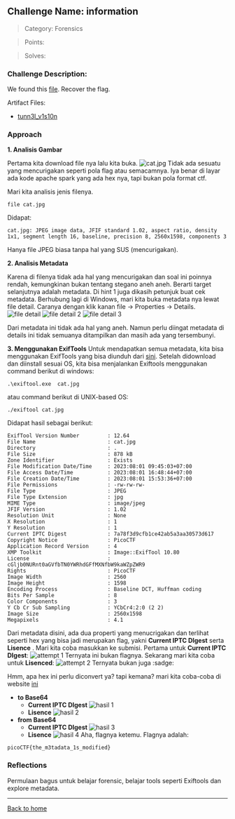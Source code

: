 ## Challenge Name: information
>Category: Forensics

>Points: 

>Solves: 

### Challenge Description: 

We found this [file](https://mercury.picoctf.net/static/06a5e4ab22ba52cd66a038d51a6cc07b/tunn3l_v1s10n). Recover the flag.

Artifact Files:
* [tunn3l_v1s10n](https://mercury.picoctf.net/static/06a5e4ab22ba52cd66a038d51a6cc07b/tunn3l_v1s10n)

### Approach
**1. Analisis Gambar**

Pertama kita download file nya lalu kita buka.
![cat.jpg](information-1.jpg)
Tidak ada sesuatu yang mencurigakan seperti pola flag atau semacamnya. Iya benar di layar ada kode apache spark yang ada hex nya, tapi bukan pola format ctf.

Mari kita analisis jenis filenya.
```
file cat.jpg
```
Didapat:
```
cat.jpg: JPEG image data, JFIF standard 1.02, aspect ratio, density 1x1, segment length 16, baseline, precision 8, 2560x1598, components 3
```
Hanya file JPEG biasa tanpa hal yang SUS (mencurigakan).

**2. Analisis Metadata**

Karena di filenya tidak ada hal yang mencurigakan dan soal ini poinnya rendah, kemungkinan bukan tentang stegano aneh aneh. Berarti target selanjutnya adalah metadata. Di hint 1 juga dikasih petunjuk buat cek metadata. Berhubung lagi di Windows, mari kita buka metadata nya lewat file detail. Caranya dengan klik kanan file -> Properties -> Details.
![file detail](information-2.jpg)
![file detail 2](information-3.jpg)
![file detail 3](information-4.jpg)

Dari metadata ini tidak ada hal yang aneh. Namun perlu diingat metadata di details ini tidak semuanya ditampilkan dan masih ada yang tersembunyi.

**3. Menggunakan ExifTools**
Untuk mendapatkan semua metadata, kita bisa menggunakan ExifTools yang bisa diunduh dari [sini](https://exiftool.org/install.html).
Setelah didownload dan diinstall sesuai OS, kita bisa menjalankan Exiftools menggunakan command berikut di windows:
```
.\exiftool.exe  cat.jpg
```
atau command berikut di UNIX-based OS:
```
./exiftool cat.jpg
```
Didapat hasil sebagai berikut:
```
ExifTool Version Number         : 12.64
File Name                       : cat.jpg
Directory                       : .
File Size                       : 878 kB
Zone Identifier                 : Exists
File Modification Date/Time     : 2023:08:01 09:45:03+07:00
File Access Date/Time           : 2023:08:01 16:48:44+07:00
File Creation Date/Time         : 2023:08:01 15:53:36+07:00
File Permissions                : -rw-rw-rw-
File Type                       : JPEG
File Type Extension             : jpg
MIME Type                       : image/jpeg
JFIF Version                    : 1.02
Resolution Unit                 : None
X Resolution                    : 1
Y Resolution                    : 1
Current IPTC Digest             : 7a78f3d9cfb1ce42ab5a3aa30573d617
Copyright Notice                : PicoCTF
Application Record Version      : 4
XMP Toolkit                     : Image::ExifTool 10.80
License                         : cGljb0NURnt0aGVfbTN0YWRhdGFfMXNfbW9kaWZpZWR9
Rights                          : PicoCTF
Image Width                     : 2560
Image Height                    : 1598
Encoding Process                : Baseline DCT, Huffman coding
Bits Per Sample                 : 8
Color Components                : 3
Y Cb Cr Sub Sampling            : YCbCr4:2:0 (2 2)
Image Size                      : 2560x1598
Megapixels                      : 4.1
```
Dari metadata disini, ada dua properti yang menucrigakan dan terlihat seperti hex yang bisa jadi merupakan flag, yakni **Current IPTC DIgest** serta **Lisence** . Mari kita coba masukkan ke submisi. Pertama untuk **Current IPTC DIgest**:
![attempt 1](information-5.jpg)
Ternyata ini bukan flagnya. Sekarang mari kita coba untuk **Lisenced**:
![attempt 2](information-6.jpg)
Ternyata bukan juga :sadge:

Hmm, apa hex ini perlu diconvert ya? tapi kemana? mari kita coba-coba di website [ini](https://gchq.github.io/CyberChef/)
- **to Base64**
  - **Current IPTC DIgest**
  ![hasil 1](information-7.jpg)
  - **Lisence**
  ![hasil 2](information-8.jpg)
- **from Base64**
  - **Current IPTC DIgest**
  ![hasil 3](information-9.jpg)
  - **Lisence**
  ![hasil 4](information-10.jpg)
Aha, flagnya ketemu. Flagnya adalah:
```
picoCTF{the_m3tadata_1s_modified}
```

### Reflections
Permulaan bagus untuk belajar forensic, belajar tools seperti Exiftools dan explore metadata.
  

---
[Back to home](../Readme.md)
